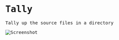 <samp align="center">
   <h1 align="left">Tally</h3>
  <p align="left">Tally up the source files in a directory </p>
  <img  alt="Screenshot" src="https://github.com/ahmedsaheed/tally/assets/87912847/465c5fb2-4969-4d1e-b847-d5bea6a6d27e">
</samp>
